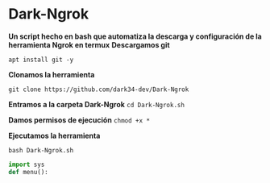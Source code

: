 # Dark-Ngrok
**Un script hecho en bash que automatiza la descarga y configuración de la herramienta Ngrok en termux**
**Descargamos git**

`apt install git -y`

**Clonamos la herramienta**

`git clone https://github.com/dark34-dev/Dark-Ngrok`

**Entramos a la carpeta Dark-Ngrok**
`cd Dark-Ngrok.sh` 

**Damos permisos de ejecución**
`chmod +x *`

**Ejecutamos la herramienta**


`bash Dark-Ngrok.sh`

```python
import sys
def menu():
```
